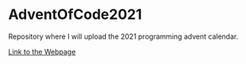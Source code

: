 # AdventOfCode2021

Repository where I will upload the 2021 programming advent calendar. 

[Link to the Webpage](https://adventofcode.com/)
